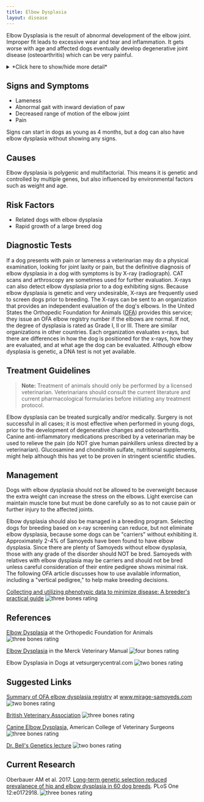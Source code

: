 ```yaml
---
title: Elbow Dysplasia
layout: disease
---
```


Elbow Dysplasia is the result of abnormal development of the elbow
joint. Improper fit leads to excessive wear and tear and inflammation.
It gets worse with age and affected dogs eventually develop degenerative
joint disease (osteoarthritis) which can be very painful.

<details>
<summary>*Click here to show/hide more detail*</summary>

There are three different abnormalities that may occur singly or together in elbow dysplasia in one or both elbows:

- Fragmentation of the medial coronoid process of the ulna
- Osteochondritis (or osteochondrosis) of the medial humeral condyle
- Ununited anconeal process

[Description of abnormalities](http://www.merckvetmanual.com/mvm/musculoskeletal_system/arthropathies_and_related_disorders_in_small_animals/elbow_dysplasia_in_small_animals.html) in the Merck Veterinary Manual
![4 bones](/img/4-bones.gif)

</details>

## Signs and Symptoms

- Lameness
- Abnormal gait with inward deviation of paw
- Decreased range of motion of the elbow joint
- Pain

Signs can start in dogs as young as 4 months, but a dog can also have
elbow dysplasia without showing any signs.

## Causes

Elbow dysplasia is polygenic and multifactorial. This means it is
genetic and controlled by multiple genes, but also influenced by
environmental factors such as weight and age.

## Risk Factors

- Related dogs with elbow dysplasia
- Rapid growth of a large breed dog

## Diagnostic Tests

If a dog presents with pain or lameness a veterinarian may do a physical
examination, looking for joint laxity or pain, but the definitive
diagnosis of elbow dysplasia in a dog with symptoms is by X-ray
(radiograph). CAT scans and arthroscopy are sometimes used for further
evaluation. X-rays can also detect elbow dysplasia prior to a dog
exhibiting signs. Because elbow dysplasia is genetic and very
undesirable, X-rays are frequently used to screen dogs prior to
breeding. The X-rays can be sent to an organization that provides an
independent evaluation of the dog's elbows. In the United States the
Orthopedic Foundation for Animals
([OFA](https://www.ofa.org/)) provides this service;
they issue an OFA elbow registry number if the elbows are normal. If
not, the degree of dysplasia is rated as Grade I, II or III. There are
similar organizations in other countries. Each organization evaluates
x-rays, but there are differences in how the dog is positioned for the
x-rays, how they are evaluated, and at what age the dog can be
evaluated. Although elbow dysplasia is genetic, a DNA test is not yet
available.

## Treatment Guidelines

> **Note:** Treatment of animals should only be performed by a licensed
> veterinarian. Veterinarians should consult the current literature and
> current pharmacological formularies before initiating any treatment
> protocol.

Elbow dysplasia can be treated surgically and/or medically. Surgery is
not successful in all cases; it is most effective when performed in
young dogs, prior to the development of degenerative changes and
osteoarthritis. Canine anti-inflammatory medications prescribed by a
veterinarian may be used to relieve the pain (do NOT give human
painkillers unless directed by a veterinarian). Glucosamine and
chondroitin sulfate, nutritional supplements, might help although this
has yet to be proven in stringent scientific studies.

## Management

Dogs with elbow dysplasia should not be allowed to be overweight because
the extra weight can increase the stress on the elbows. Light exercise
can maintain muscle tone but must be done carefully so as to not cause
pain or further injury to the affected joints.

Elbow dysplasia should also be managed in a breeding program. Selecting
dogs for breeding based on x-ray screening can reduce, but not eliminate
elbow dysplasia, because some dogs can be "carriers" without
exhibiting it. Approximately 2-4% of Samoyeds have been found to have
elbow dysplasia. Since there are plenty of Samoyeds without elbow
dysplasia, those with any grade of the disorder should NOT be bred.
Samoyeds with relatives with elbow dysplasia may be carriers and should
not be bred unless careful consideration of their entire pedigree shows
minimal risk. The following OFA article discusses how to use available
information, including a "vertical pedigree," to help make breeding
decisions.

[Collecting and utilizing phenotypic data to minimize disease: A breeder's practical guide](https://ofa.org/wp-content/uploads/2021/11/hovanart.pdf) ![three bones rating](/img/3-bones.gif)

## References

[Elbow Dysplasia](https://www.ofa.org/diseases/elbow-dysplasia) at
the Orthopedic Foundation for Animals ![three bones
rating](/img/3-bones.gif)

[Elbow
Dysplasia](http://www.merckvetmanual.com/mvm/musculoskeletal_system/arthropathies_and_related_disorders_in_small_animals/elbow_dysplasia_in_small_animals.html)
in the Merck Veterinary Manual ![four bones
rating](/img/4-bones.gif)

Elbow Dysplasia in Dogs at vetsurgerycentral.com ![two bones
rating](/img/2-bones.gif)

## Suggested Links

[Summary of OFA elbow dysplasia
registry](http://www.mirage-samoyeds.com/elbowofa.htm)
at www.mirage-samoyeds.com ![two bones
rating](/img/2-bones.gif)

[British Veterinary
Association](https://www.bva.co.uk/canine-health-schemes/elbow-scheme/)
![three bones
rating](/img/3-bones.gif)

[Canine Elbow
Dysplasia,](https://www.acvs.org/small-animal/canine-elbow-dysplasia)
American College of Veterinary Surgeons ![three bones
rating](/img/3-bones.gif)

[Dr. Bell's Genetics
lecture](/files/dr_bell_genetics_lecture.pdf)
![two bones
rating](/img/2-bones.gif)

## Current Research

Oberbauer AM et al. 2017. [Long-term genetic selection reduced prevalanece of hip and elbow dysplasia in 60 dog breeds](https://www.ncbi.nlm.nih.gov/pmc/articles/PMC5325577/). PLoS One 12:e0172918. ![three bones rating](/img/3-bones.gif)
